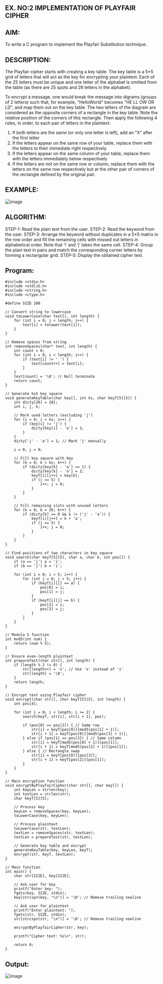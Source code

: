 ## EX. NO:2 IMPLEMENTATION OF PLAYFAIR CIPHER


## AIM:
 

To write a C program to implement the Playfair Substitution technique.

## DESCRIPTION:

The Playfair cipher starts with creating a key table. The key table is a 5×5 grid of letters that will act as the key for encrypting your plaintext. Each of the 25 letters must be unique and one letter of the alphabet is omitted from the table (as there are 25 spots and 26 letters in the alphabet).

To encrypt a message, one would break the message into digrams (groups of 2 letters) such that, for example, "HelloWorld" becomes "HE LL OW OR LD", and map them out on the key table. The two letters of the diagram are considered as the opposite corners of a rectangle in the key table. Note the relative position of the corners of this rectangle. Then apply the following 4 rules, in order, to each pair of letters in the plaintext:
1.	If both letters are the same (or only one letter is left), add an "X" after the first letter
2.	If the letters appear on the same row of your table, replace them with the letters to their immediate right respectively
3.	If the letters appear on the same column of your table, replace them with the letters immediately below respectively
4.	If the letters are not on the same row or column, replace them with the letters on the same row respectively but at the other pair of corners of the rectangle defined by the original pair.
## EXAMPLE:
![image](https://github.com/Hemamanigandan/EX-NO-2-/assets/149653568/e6858d4f-b122-42ba-acdb-db18ec2e9675)

 

## ALGORITHM:

STEP-1: Read the plain text from the user.
STEP-2: Read the keyword from the user.
STEP-3: Arrange the keyword without duplicates in a 5*5 matrix in the row order and fill the remaining cells with missed out letters in alphabetical order. Note that ‘i’ and ‘j’ takes the same cell.
STEP-4: Group the plain text in pairs and match the corresponding corner letters by forming a rectangular grid.
STEP-5: Display the obtained cipher text.




## Program:
```
#include <stdio.h>
#include <stdlib.h>
#include <string.h>
#include <ctype.h>

#define SIZE 100

// Convert string to lowercase
void toLowerCase(char text[], int length) {
    for (int i = 0; i < length; i++) {
        text[i] = tolower(text[i]);
    }
}

// Remove spaces from string
int removeSpaces(char* text, int length) {
    int count = 0;
    for (int i = 0; i < length; i++) {
        if (text[i] != ' ') {
            text[count++] = text[i];
        }
    }
    text[count] = '\0'; // Null terminate
    return count;
}

// Generate 5x5 key square
void generateKeyTable(char key[], int ks, char keyT[5][5]) {
    int dicty[26] = {0};
    int i, j, k;

    // Mark used letters (excluding 'j')
    for (i = 0; i < ks; i++) {
        if (key[i] != 'j') {
            dicty[key[i] - 'a'] = 1;
        }
    }
    dicty['j' - 'a'] = 1; // Mark 'j' manually

    i = 0, j = 0;
    
    // Fill key square with key
    for (k = 0; k < ks; k++) {
        if (dicty[key[k] - 'a'] == 1) {
            dicty[key[k] - 'a'] = 2;
            keyT[i][j++] = key[k];
            if (j == 5) {
                i++; j = 0;
            }
        }
    }

    // Fill remaining slots with unused letters
    for (k = 0; k < 26; k++) {
        if (dicty[k] == 0 && k != ('j' - 'a')) {
            keyT[i][j++] = k + 'a';
            if (j == 5) {
                i++; j = 0;
            }
        }
    }
}

// Find positions of two characters in key square
void search(char keyT[5][5], char a, char b, int pos[]) {
    if (a == 'j') a = 'i';
    if (b == 'j') b = 'i';

    for (int i = 0; i < 5; i++) {
        for (int j = 0; j < 5; j++) {
            if (keyT[i][j] == a) {
                pos[0] = i;
                pos[1] = j;
            }
            if (keyT[i][j] == b) {
                pos[2] = i;
                pos[3] = j;
            }
        }
    }
}

// Modulo 5 function
int mod5(int num) {
    return (num % 5);
}

// Ensure even-length plaintext
int prepareText(char str[], int length) {
    if (length % 2 != 0) {
        str[length++] = 'x'; // Use 'x' instead of 'z'
        str[length] = '\0';
    }
    return length;
}

// Encrypt text using Playfair cipher
void encrypt(char str[], char keyT[5][5], int length) {
    int pos[4];

    for (int i = 0; i < length; i += 2) {
        search(keyT, str[i], str[i + 1], pos);

        if (pos[0] == pos[2]) { // Same row
            str[i] = keyT[pos[0]][mod5(pos[1] + 1)];
            str[i + 1] = keyT[pos[0]][mod5(pos[3] + 1)];
        } else if (pos[1] == pos[3]) { // Same column
            str[i] = keyT[mod5(pos[0] + 1)][pos[1]];
            str[i + 1] = keyT[mod5(pos[2] + 1)][pos[1]];
        } else { // Rectangle swap
            str[i] = keyT[pos[0]][pos[3]];
            str[i + 1] = keyT[pos[2]][pos[1]];
        }
    }
}

// Main encryption function
void encryptByPlayfairCipher(char str[], char key[]) {
    int keyLen = strlen(key);
    int textLen = strlen(str);
    char keyT[5][5];

    // Process key
    keyLen = removeSpaces(key, keyLen);
    toLowerCase(key, keyLen);

    // Process plaintext
    toLowerCase(str, textLen);
    textLen = removeSpaces(str, textLen);
    textLen = prepareText(str, textLen);

    // Generate key table and encrypt
    generateKeyTable(key, keyLen, keyT);
    encrypt(str, keyT, textLen);
}

// Main function
int main() {
    char str[SIZE], key[SIZE];

    // Ask user for key
    printf("Enter key: ");
    fgets(key, SIZE, stdin);
    key[strcspn(key, "\n")] = '\0'; // Remove trailing newline

    // Ask user for plaintext
    printf("Enter plaintext: ");
    fgets(str, SIZE, stdin);
    str[strcspn(str, "\n")] = '\0'; // Remove trailing newline

    encryptByPlayfairCipher(str, key);

    printf("Cipher text: %s\n", str);

    return 0;
}

```



## Output:
![image](https://github.com/user-attachments/assets/4db010df-127e-4ec9-9eae-e9fc252b4f1a)
